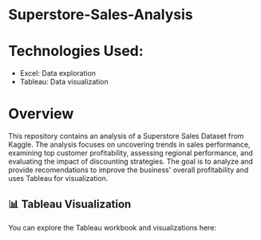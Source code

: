 # Superstore-Sales-Analysis

# Technologies Used: 
- Excel: Data exploration
- Tableau: Data visualization 

# Overview
This repository contains an analysis of a Superstore Sales Dataset from Kaggle. The analysis focuses on uncovering trends in sales performance, examining top customer profitability, assessing regional performance, and evaluating the impact of discounting strategies. The goal is to analyze and provide recomendations to improve the business' overall profitability and uses Tableau for visualization.  

## 📊 Tableau Visualization  
You can explore the Tableau workbook and visualizations here:  

